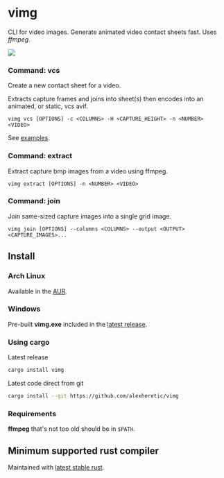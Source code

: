 # vimg
CLI for video images. Generate animated video contact sheets fast.
Uses _ffmpeg_.

![](https://raw.githubusercontent.com/alexheretic/vimg/main/bbb.540p.avif)

### Command: vcs
Create a new contact sheet for a video.

Extracts capture frames and joins into sheet(s) then encodes into an animated, or static, vcs avif.

```
vimg vcs [OPTIONS] -c <COLUMNS> -H <CAPTURE_HEIGHT> -n <NUMBER> <VIDEO>
```

See [examples](examples.md).

### Command: extract
Extract capture bmp images from a video using ffmpeg.

```
vimg extract [OPTIONS] -n <NUMBER> <VIDEO>
```

### Command: join
Join same-sized capture images into a single grid image.

```
vimg join [OPTIONS] --columns <COLUMNS> --output <OUTPUT> <CAPTURE_IMAGES>...
```

## Install
### Arch Linux
Available in the [AUR](https://aur.archlinux.org/packages/vimg).

### Windows
Pre-built **vimg.exe** included in the [latest release](https://github.com/alexheretic/vimg/releases/latest).

### Using cargo
Latest release
```sh
cargo install vimg
```

Latest code direct from git
```sh
cargo install --git https://github.com/alexheretic/vimg
``` 

### Requirements
**ffmpeg** that's not too old should be in `$PATH`.

## Minimum supported rust compiler
Maintained with [latest stable rust](https://gist.github.com/alexheretic/d1e98d8433b602e57f5d0a9637927e0c).
